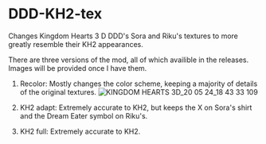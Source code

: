 # DDD-KH2-tex
Changes Kingdom Hearts 3 D DDD's Sora and Riku's textures to more greatly resemble their KH2 appearances.

There are three versions of the mod, all of which availible in the releases. Images will be provided once I have them.
  1. Recolor: Mostly changes the color scheme, keeping a majority of details of the original textures.
![KINGDOM HEARTS 3D_20 05 24_18 43 33 109](https://github.com/solt-frfr/DDD-KH2-tex/assets/150750679/25127810-fe55-47ed-a553-8c1129b6e413)
  2. KH2 adapt: Extremely accurate to KH2, but keeps the X on Sora's shirt and the Dream Eater symbol on Riku's.

  3. KH2 full: Extremely accurate to KH2.
